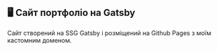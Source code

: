 ## 🖥 Сайт портфоліо на Gatsby

Сайт створений на SSG Gatsby і розміщений на Github Pages з моїм кастомним доменом.
